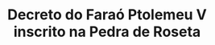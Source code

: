 ---
layout: quote
permalink: /pt/
langtag: pt
type: modern
script: Latn
langName: Português
englishLangName: Portuguese
title: Decreto do Faraó Ptolemeu V inscrito na Pedra de Roseta
quote: Cópias deste Decreto devem ser gravadas em hieróglifos, demótico e grego em lajes de basalto e colocadas nos templos de primeira, segunda e terceira ordem junto à estátua de Ptolomeu, o deus eterno.
reference: Decretos de Ptolemeu V na Pedra de Roseta, 196 a.C., Museu Britânico.
imageAlt: Moeda com o rosto de Ptolemeu V
selectAriaLabel: Selecione um idioma
buttonRandom: Aleatório
direction: ltr
---